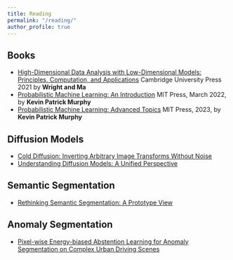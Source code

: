 ```yaml
---
title: Reading
permalink: "/reading/"
author_profile: true
---
```


## Books
* [High-Dimensional Data Analysis with Low-Dimensional Models: Principles, Computation, and Applications](https://book-wright-ma.github.io/) Cambridge University Press 2021 by **Wright and Ma**
* [Probabilistic Machine Learning: An Introduction](https://probml.github.io/pml-book/book1.html) MIT Press, March 2022, by **Kevin Patrick Murphy**
* [Probabilistic Machine Learning: Advanced Topics](https://probml.github.io/pml-book/book2.html) MIT Press, 2023, by **Kevin Patrick Murphy**

## Diffusion Models
* [Cold Diffusion: Inverting Arbitrary Image Transforms Without Noise](https://arxiv.org/abs/2208.09392)
* [Understanding Diffusion Models: A Unified Perspective](https://arxiv.org/abs/2208.11970)

## Semantic Segmentation
* [Rethinking Semantic Segmentation: A Prototype View](https://arxiv.org/abs/2203.15102)

## Anomaly Segmentation
* [Pixel-wise Energy-biased Abstention Learning for Anomaly Segmentation on Complex Urban Driving Scenes](https://arxiv.org/abs/2111.12264v4)
